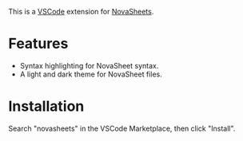 This is a [VSCode](https://github.com/microsoft/vscode) extension for [NovaSheets](https://github.com/Nixinova/NovaSheets).

# Features
- Syntax highlighting for NovaSheet syntax.
- A light and dark theme for NovaSheet files.

# Installation
Search "novasheets" in the VSCode Marketplace, then click "Install".
